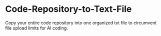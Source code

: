 # Code-Repository-to-Text-File
Copy your entire code repository into one organized txt file to circumvent file upload limits for AI coding.

